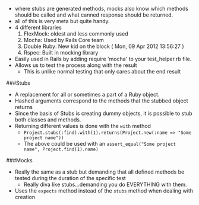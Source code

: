 * where stubs are generated methods, mocks also know which methods should be called and what canned response should be returned.
* all of this is very meta but quite handy.
* 4 different libraries
  1. FlexMock: oldest and less commonly used
  1. Mocha: Used by Rails Core team
  1. Double Ruby: New kid on the block ( Mon, 09 Apr 2012 13:56:27 )
  1. Rspec: Built in mocking library
* Easily used in Rails by adding require 'mocha' to your test_helper.rb file. 
* Allows us to test the process along with the result
  * This is unlike normal testing that only cares about the end result

###Stubs

* A replacement for all or sometimes a part of a Ruby object.
* Hashed arguments correspond to the methods that the stubbed object returns
* Since the basis of Stubs is creating dummy objects, it is possible to stub both classes and methods.
* Returning different values is done with the `with` method
  * `Project.stubs(:find).with(1).returns(Project.new(:name => "Some project name"))`
  * The above could be used with an `assert_equal("Some project name", Project.find(1).name)`

###Mocks

* Really the same as a stub but demanding that all defined methods be tested during the duration of the specific test
  * Really diva like stubs...demanding you do EVERYTHING with them.
* Uses the `expects` method instead of the `stubs` method when dealing with creation
